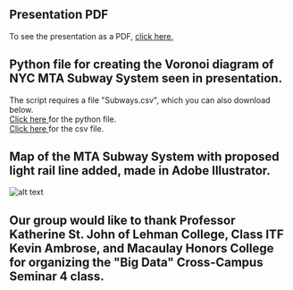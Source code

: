 ## Presentation PDF
To see the presentation as a PDF, <a href="https://github.com/matthewbinshtok/BQConnection/blob/master/MHC%20250%20Presentation.pdf">click here.</a>

## Python file for creating the Voronoi diagram of NYC MTA Subway System seen in presentation.
The script requires a file "Subways.csv", which you can also download below.
<br>
<a href="https://github.com/matthewbinshtok/BQConnection/blob/master/SubwayVoronoi.py">Click here </a>for the python file.
<br>
<a href="https://github.com/matthewbinshtok/BQConnection/blob/master/Subways.csv">Click here </a>for the csv file.

## Map of the MTA Subway System with proposed light rail line added, made in Adobe Illustrator.
![alt text](https://github.com/matthewbinshtok/BQConnection/blob/master/subwaymap.png)

## Our group would like to thank Professor Katherine St. John of Lehman College, Class ITF Kevin Ambrose, and Macaulay Honors College for organizing the "Big Data" Cross-Campus Seminar 4 class.
